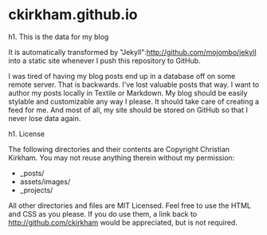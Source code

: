 ckirkham.github.io
==================

h1. This is the data for my blog

It is automatically transformed by "Jekyll":http://github.com/mojombo/jekyll into a static site whenever I push this repository to GitHub.

I was tired of having my blog posts end up in a database off on some remote server. That is backwards. I've lost valuable posts that way. I want to author my posts locally in Textile or Markdown. My blog should be easily stylable and customizable any way I please. It should take care of creating a feed for me. And most of all, my site should be stored on GitHub so that I never lose data again.

h1. License

The following directories and their contents are Copyright Christian Kirkham. You may not reuse anything therein without my permission:

* _posts/
* assets/images/
* _projects/

All other directories and files are MIT Licensed. Feel free to use the HTML and CSS as you please. If you do use them, a link back to http://github.com/ckirkham would be appreciated, but is not required.